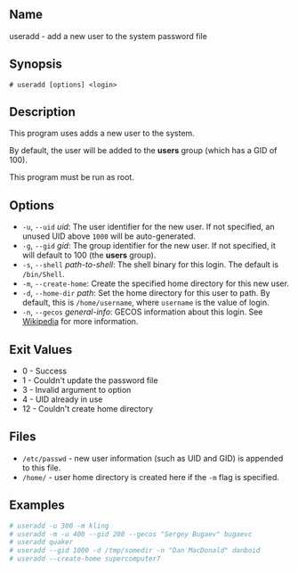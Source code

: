## Name

useradd - add a new user to the system password file

## Synopsis

```**sh
# useradd [options] <login>
```

## Description

This program uses adds a new user to the system.

By default, the user will be added to the **users** group (which has a GID of 100).

This program must be run as root.

## Options

* `-u`, `--uid` _uid_: The user identifier for the new user. If not specified, an unused UID above `1000` will be auto-generated.
* `-g`, `--gid` _gid_: The group identifier for the new user. If not specified, it will default to 100 (the **users** group).
* `-s`, `--shell` _path-to-shell_: The shell binary for this login. The default is `/bin/Shell`. 
* `-m`, `--create-home`: Create the specified home directory for this new user.
* `-d`, `--home-dir` _path_: Set the home directory for this user to path. By default, this is `/home/username`, where `username` is the value of login.
* `-n`, `--gecos` _general-info_: GECOS information about this login. See [Wikipedia](https://en.wikipedia.org/wiki/Gecos_field) for more information.

## Exit Values

* 0 - Success
* 1 - Couldn't update the password file
* 3 - Invalid argument to option
* 4 - UID already in use
* 12 - Couldn't create home directory

## Files

* `/etc/passwd` - new user information (such as UID and GID) is appended to this file.
* `/home/` - user home directory is created here if the `-m` flag is specified.

## Examples

```sh
# useradd -u 300 -m kling
# useradd -m -u 400 --gid 200 --gecos "Sergey Bugaev" bugaevc
# useradd quaker
# useradd --gid 1000 -d /tmp/somedir -n "Dan MacDonald" danboid
# useradd --create-home supercomputer7
```

